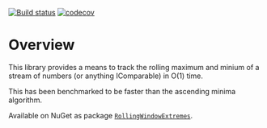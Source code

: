 [![Build status](https://ci.appveyor.com/api/projects/status/tcxdale78y8vg07r/branch/master?svg=true)](https://ci.appveyor.com/project/twcclegg/RollingWindowExtremes/branch/master)
[![codecov](https://codecov.io/gh/twcclegg/RollingWindowExtremes/branch/master/graph/badge.svg)](https://codecov.io/gh/twcclegg/RollingWindowExtremes)

# Overview

This library provides a means to track the rolling maximum and minium of a stream of numbers (or anything IComparable) in O(1) time.

This has been benchmarked to be faster than the ascending minima algorithm.



Available on NuGet as package [`RollingWindowExtremes`](https://www.nuget.org/packages/RollingWindowExtremes).
